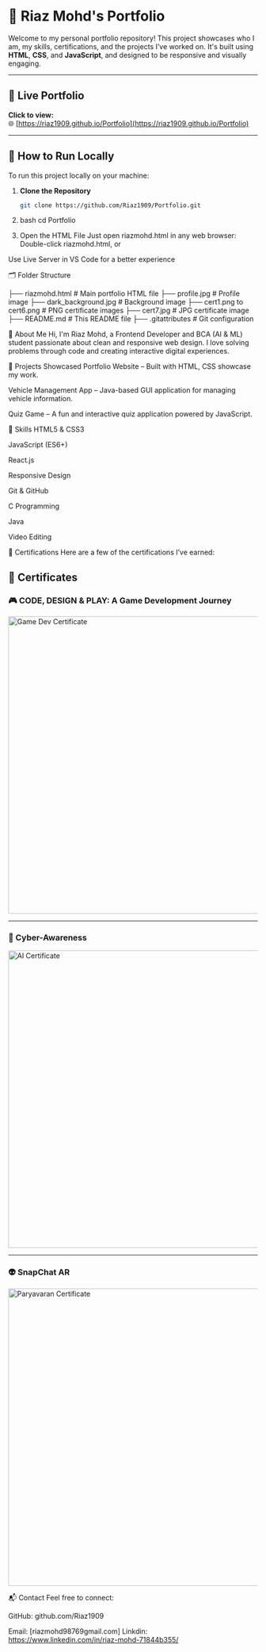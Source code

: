 # 💼 Riaz Mohd's Portfolio

Welcome to my personal portfolio repository! This project showcases who I am, my skills, certifications, and the projects I’ve worked on. It's built using **HTML**, **CSS**, and **JavaScript**, and designed to be responsive and visually engaging.

---

## 🔗 Live Portfolio

**Click to view:**  
🌐 [https://riaz1909.github.io/Portfolio](https://riaz1909.github.io/Portfolio)

---

## 🧭 How to Run Locally

To run this project locally on your machine:

1. **Clone the Repository**

   ```bash
   git clone https://github.com/Riaz1909/Portfolio.git

2. bash
cd Portfolio

3. Open the HTML File
   Just open riazmohd.html in any web browser:
   Double-click riazmohd.html, or

Use Live Server in VS Code for a better experience

🗂️ Folder Structure

├── riazmohd.html             # Main portfolio HTML file
├── profile.jpg               # Profile image
├── dark_background.jpg       # Background image
├── cert1.png to cert6.png    # PNG certificate images
├── cert7.jpg                 # JPG certificate image
├── README.md                 # This README file
├── .gitattributes            # Git configuration

🧠 About Me
Hi, I'm Riaz Mohd, a Frontend Developer and BCA (AI & ML) student passionate about clean and responsive web design. I love solving problems through code and creating interactive digital experiences.

💼 Projects Showcased
Portfolio Website – Built with HTML, CSS showcase my work.

Vehicle Management App – Java-based GUI application for managing vehicle information.

Quiz Game – A fun and interactive quiz application powered by JavaScript.

🧪 Skills
HTML5 & CSS3

JavaScript (ES6+)

React.js

Responsive Design

Git & GitHub

C Programming

Java

Video Editing

📜 Certifications
Here are a few of the certifications I’ve earned:

## 📜 Certificates

### 🎮 CODE, DESIGN & PLAY: A Game Development Journey
<img src="cert1.png" alt="Game Dev Certificate" width="600"/>

---

### 🤖 Cyber-Awareness
<img src="cert2.png" alt="AI Certificate" width="600"/>

---

### 👽 SnapChat AR
<img src="cert3.png" alt="Paryavaran Certificate" width="600"/>


📬 Contact
Feel free to connect:

GitHub: github.com/Riaz1909

Email: [riazmohd98769gmail.com]
Linkdin: https://www.linkedin.com/in/riaz-mohd-71844b355/

